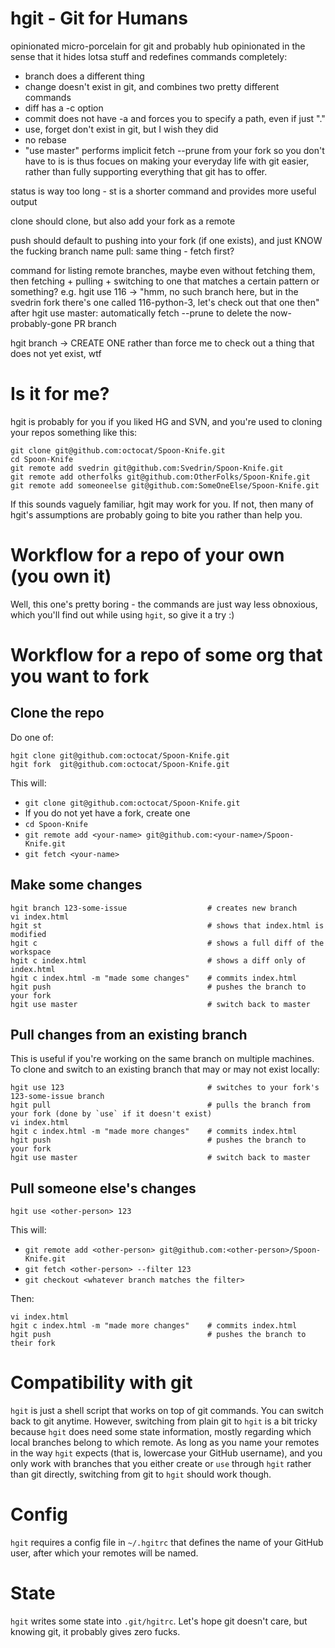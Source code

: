 # hgit - Git for Humans

opinionated micro-porcelain for git and probably hub
opinionated in the sense that it hides lotsa stuff and redefines commands completely:
* branch does a different thing
* change doesn't exist in git, and combines two pretty different commands
* diff has a -c option
* commit does not have -a and forces you to specify a path, even if just "."
* use, forget don't exist in git, but I wish they did
* no rebase
* "use master" performs implicit fetch --prune from your fork so you don't have to
is is thus focues on making your everyday life with git easier, rather than fully supporting everything that git has to offer.

status is way too long - st is a shorter command and provides more useful output

clone should clone, but also add your fork as a remote

push should default to pushing into your fork (if one exists), and just KNOW the fucking branch name
pull: same thing - fetch first?

command for listing remote branches, maybe even without fetching them, then fetching + pulling + switching to one that matches a certain pattern or something?
e.g. hgit use 116 -> "hmm, no such branch here, but in the svedrin fork there's one called 116-python-3, let's check out that one then"
after hgit use master: automatically fetch --prune to delete the now-probably-gone PR branch

hgit branch -> CREATE ONE rather than force me to check out a thing that does not yet exist, wtf

# Is it for me?

hgit is probably for you if you liked HG and SVN, and you're used to cloning your repos something like this:

    git clone git@github.com:octocat/Spoon-Knife.git
    cd Spoon-Knife
    git remote add svedrin git@github.com:Svedrin/Spoon-Knife.git
    git remote add otherfolks git@github.com:OtherFolks/Spoon-Knife.git
    git remote add someoneelse git@github.com:SomeOneElse/Spoon-Knife.git

If this sounds vaguely familiar, hgit may work for you. If not, then many of hgit's assumptions are probably going to bite you rather than help you.

# Workflow for a repo of your own (you own it)

Well, this one's pretty boring - the commands are just way less obnoxious, which you'll find out while using `hgit`, so give it a try :)


# Workflow for a repo of some org that you want to fork

## Clone the repo

Do one of:

    hgit clone git@github.com:octocat/Spoon-Knife.git
    hgit fork  git@github.com:octocat/Spoon-Knife.git

This will:

* `git clone git@github.com:octocat/Spoon-Knife.git`
* If you do not yet have a fork, create one
* `cd Spoon-Knife`
* `git remote add <your-name> git@github.com:<your-name>/Spoon-Knife.git`
* `git fetch <your-name>`

## Make some changes

    hgit branch 123-some-issue                  # creates new branch
    vi index.html
    hgit st                                     # shows that index.html is modified
    hgit c                                      # shows a full diff of the workspace
    hgit c index.html                           # shows a diff only of index.html
    hgit c index.html -m "made some changes"    # commits index.html
    hgit push                                   # pushes the branch to your fork
    hgit use master                             # switch back to master

## Pull changes from an existing branch

This is useful if you're working on the same branch on multiple machines. To clone and switch to an existing branch that may or may not exist locally:

    hgit use 123                                # switches to your fork's 123-some-issue branch
    hgit pull                                   # pulls the branch from your fork (done by `use` if it doesn't exist)
    vi index.html
    hgit c index.html -m "made more changes"    # commits index.html
    hgit push                                   # pushes the branch to your fork
    hgit use master                             # switch back to master

## Pull someone else's changes

    hgit use <other-person> 123

This will:

* `git remote add <other-person> git@github.com:<other-person>/Spoon-Knife.git`
* `git fetch <other-person> --filter 123`
* `git checkout <whatever branch matches the filter>`

Then:

    vi index.html
    hgit c index.html -m "made more changes"    # commits index.html
    hgit push                                   # pushes the branch to their fork

# Compatibility with git

`hgit` is just a shell script that works on top of git commands. You can switch back to git anytime. However, switching from plain git to `hgit` is a bit tricky because `hgit` does need some state information, mostly regarding which local branches belong to which remote. As long as you name your remotes in the way `hgit` expects (that is, lowercase your GitHub username), and you only work with branches that you either create or `use` through `hgit` rather than git directly, switching from git to `hgit` should work though.

# Config

`hgit` requires a config file in `~/.hgitrc` that defines the name of your GitHub user, after which your remotes will be named.

# State

`hgit` writes some state into `.git/hgitrc`. Let's hope git doesn't care, but knowing git, it probably gives zero fucks.
